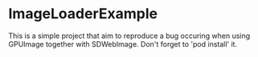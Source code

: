 ImageLoaderExample
==================

This is a simple project that aim to reproduce a bug occuring when using GPUImage together with SDWebImage.
Don't forget to 'pod install' it.
